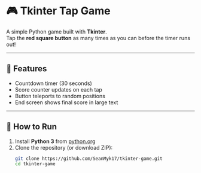 # 🎮 Tkinter Tap Game

A simple Python game built with **Tkinter**.  
Tap the **red square button** as many times as you can before the timer runs out!

---

## 📝 Features
- Countdown timer (30 seconds)  
- Score counter updates on each tap  
- Button teleports to random positions  
- End screen shows final score in large text  

---

## 🚀 How to Run
1. Install **Python 3** from [python.org](https://www.python.org/downloads/)  
2. Clone the repository (or download ZIP):  
   ```bash
   git clone https://github.com/SeanMyk17/tkinter-game.git
   cd tkinter-game
